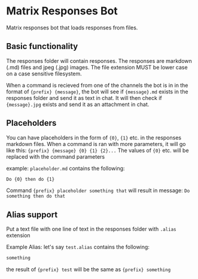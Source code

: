 # Matrix Responses Bot

Matrix responses bot that loads responses from files.

## Basic functionality
The responses folder will contain responses. The responses are markdown (.md) files and jpeg (.jpg) images.
The file extension MUST be lower case on a case sensitive filesystem.

When a command is recieved from one of the channels the bot is in in the format of `{prefix} {message}`, the bot will see if `{message}.md` exists in the responses folder and send it as text in chat. It will then check if `{message}.jpg` exists and send it as an attachment in chat.

## Placeholders
You can have placeholders in the form of `{0}`, `{1}` etc. in the responses markdown files.
When a command is ran with more parameters, it will go like this: `{prefix} {message} {0} {1} {2}...`
The values of `{0}` etc. will be replaced with the command parameters

example:
`placeholder.md` contains the following:
```md
Do {0} then do {1} 
```
Command `{prefix} placeholder something that` will result in message: `Do something then do that`

## Alias support
Put a text file with one line of text in the responses folder with `.alias` extension

Example Alias:
let's say `test.alias` contains the following:
```txt
something
```
the result of `{prefix} test` will be the same as `{prefix} something`
